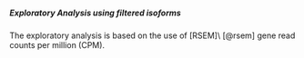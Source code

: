 ##### Exploratory Analysis using filtered isoforms

The exploratory analysis is based on the use  of [RSEM]\ [@rsem] gene read counts per million (CPM). 

